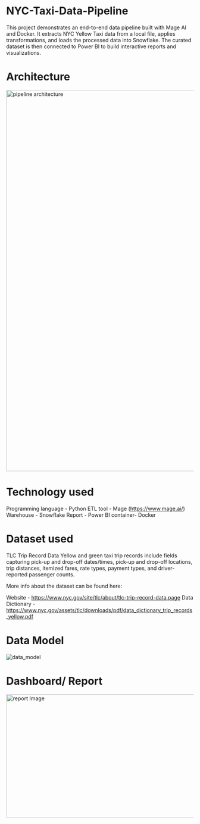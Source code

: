 # NYC-Taxi-Data-Pipeline
This project demonstrates an end-to-end data pipeline built with Mage AI and Docker. It extracts NYC Yellow Taxi data from a local file, applies transformations, and loads the processed data into Snowflake. The curated dataset is then connected to Power BI to build interactive reports and visualizations.

# Architecture 
<img width="1536" height="1024" alt="pipeline architecture" src="https://github.com/user-attachments/assets/46042b36-2646-4b9f-97fe-c15095e1addc" />

# Technology used 
Programming language - Python
ETL tool - Mage (https://www.mage.ai/)
Warehouse - Snowflake 
Report - Power BI 
container- Docker 

# Dataset used 
TLC Trip Record Data Yellow and green taxi trip records include fields capturing pick-up and drop-off dates/times, pick-up and drop-off locations, trip distances, itemized fares, rate types, payment types, and driver-reported passenger counts.

More info about the dataset can be found here:

Website - https://www.nyc.gov/site/tlc/about/tlc-trip-record-data.page
Data Dictionary - https://www.nyc.gov/assets/tlc/downloads/pdf/data_dictionary_trip_records_yellow.pdf

# Data Model 
![data_model](https://github.com/user-attachments/assets/ae417d43-2a3e-4aef-b13e-dbaa1b4fddeb)

# Dashboard/ Report 
<img width="591" height="331" alt="report Image" src="https://github.com/user-attachments/assets/217e8748-df85-490e-b0fc-a9f746daba99" />





